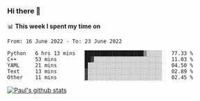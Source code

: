 ### Hi there 👋

📊 **This week I spent my time on**
<!--START_SECTION:waka-->

```text
From: 16 June 2022 - To: 23 June 2022

Python   6 hrs 13 mins   ███████████████████▒░░░░░   77.33 %
C++      53 mins         ██▓░░░░░░░░░░░░░░░░░░░░░░   11.03 %
YAML     21 mins         █░░░░░░░░░░░░░░░░░░░░░░░░   04.50 %
Text     13 mins         ▓░░░░░░░░░░░░░░░░░░░░░░░░   02.89 %
Other    11 mins         ▓░░░░░░░░░░░░░░░░░░░░░░░░   02.45 %
```

<!--END_SECTION:waka-->


[![Paul's github stats](https://github-readme-stats.vercel.app/api?username=mickeyouyou&theme=dracula&show_icons=true)](https://github.com/anuraghazra/github-readme-stats)
